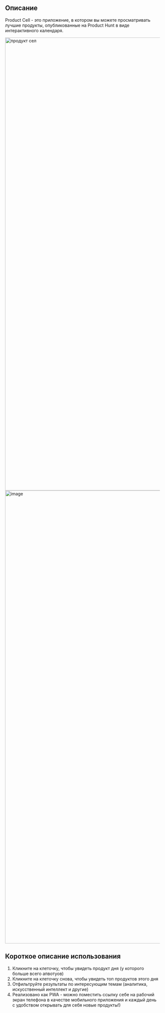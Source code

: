 ## Описание

Product Cell - это приложение, в котором вы можете просматривать лучшие продукты, опубликованные на Product Hunt в виде интерактивного календаря. 

<img width="1469" alt="продукт сел" src="https://github.com/potikhanovsergey/productcell/assets/94698814/72e2e451-9dcf-4ce4-a49b-a60dd4e50c93">
<img width="1469" alt="image" src="https://github.com/potikhanovsergey/productcell/assets/94698814/ed519e9d-ecf3-4202-b4a9-5af559ccef45">


## Короткое описание использования 

1) Кликните на клеточку, чтобы увидеть продукт дня (у которого больше всего апвотуов)
2) Кликните на клеточку снова, чтобы увидеть топ продуктов этого дня
3) Отфильтруйте результаты по интересующим темам (аналитика, искусственный интеллект и другие)
4) Реализовано как PWA - можно поместить ссылку себе на рабочий экран телефона в качестве мобильного приложения и каждый день с удобством открывать для себя новые продукты!)
